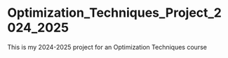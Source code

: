 # Optimization_Techniques_Project_2024_2025

This is my 2024-2025 project for an Optimization Techniques course
